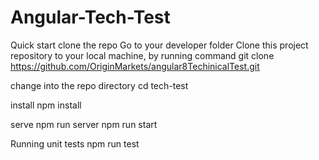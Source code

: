 # Angular-Tech-Test

Quick start
clone the repo
Go to your developer folder Clone this project repository to your local machine, by running command git clone https://github.com/OriginMarkets/angular8TechinicalTest.git

change into the repo directory
cd tech-test

install
npm install

serve
npm run server
npm run start

Running unit tests
npm run test
